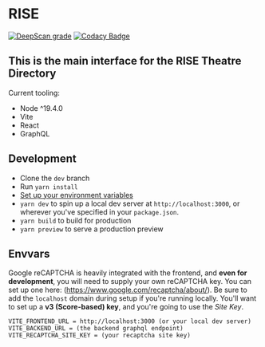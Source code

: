 # RISE

[![DeepScan grade](https://deepscan.io/api/teams/14424/projects/23596/branches/718895/badge/grade.svg)](https://deepscan.io/dashboard#view=project\&tid=14424\&pid=23596\&bid=718895)
[![Codacy Badge](https://app.codacy.com/project/badge/Grade/64f466be6e654cd2a2bb790971fb07ef)](https://app.codacy.com/gh/roundhousedesigns/rise-frontend/dashboard?utm_source=gh\&utm_medium=referral\&utm_content=\&utm_campaign=Badge_grade)

## This is the main interface for the RISE Theatre Directory

Current tooling:

*   Node ^19.4.0
*   Vite
*   React
*   GraphQL

## Development

*   Clone the `dev` branch
*   Run `yarn install`
*   [Set up your environment variables](#envvars)
*   `yarn dev` to spin up a local dev server at `http://localhost:3000`, or wherever you've specified in your `package.json`.
*   `yarn build` to build for production
*   `yarn preview` to serve a production preview

## Envvars

Google reCAPTCHA is heavily integrated with the frontend, and **even for development**, you will need to supply your own reCAPTCHA key. You can set up one here: (<https://www.google.com/recaptcha/about/>). Be sure to add the `localhost` domain during setup if you're running locally. You'll want to set up a **v3 (Score-based) key**, and you're going to use the *Site Key*.

    VITE_FRONTEND_URL = http://localhost:3000 (or your local dev server)
    VITE_BACKEND_URL = (the backend graphql endpoint)
    VITE_RECAPTCHA_SITE_KEY = (your recaptcha site key)
